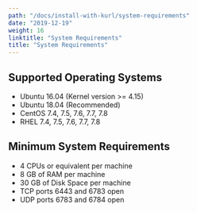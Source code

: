 ```yaml
---
path: "/docs/install-with-kurl/system-requirements"
date: "2019-12-19"
weight: 16
linktitle: "System Requirements"
title: "System Requirements"
---
```


## Supported Operating Systems

* Ubuntu 16.04 (Kernel version >= 4.15)
* Ubuntu 18.04 (Recommended)
* CentOS 7.4, 7.5, 7.6, 7.7, 7.8
* RHEL 7.4, 7.5, 7.6, 7.7, 7.8

## Minimum System Requirements

* 4 CPUs or equivalent per machine
* 8 GB of RAM per machine
* 30 GB of Disk Space per machine
* TCP ports 6443 and 6783 open
* UDP ports 6783 and 6784 open
